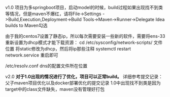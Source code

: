 v1.0 项目为多springboot项目，启动model的时候，build过程如果出现找不到类等情况，但是maven不爆红，请将File->Settings
->Build,Execution,Deployment->Build Tools->Maven->Runner->Delegate Idea builds to Maven勾选

由于我的centos7设置了静态ip，所以每次需要安装一些新的软件，需要将ens-33重新设置为dhcp模式才能下载资源：
cd /etc/sysconfig/network-scripts/          文件位置
将static修改为dhcp，然后将ip那些注释
systemctl restart network.service           重启即可

/etc/resolv.conf dns的配置文件所在位置

v2.0 **对于1.0出现的情况进行了优化，项目可以正常build。**
     详细参考提交记录：父子maven项目优化以及docker部署优化的提交记录
1.0中出现找不到类是因为target中的class文件缺失，maven没有管理好打包